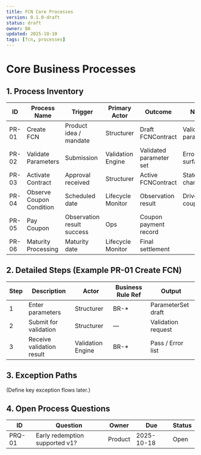 ```yaml
---
title: FCN Core Processes
version: 0.1.0-draft
status: draft
owner: BA
updated: 2025-10-10
tags: [fcn, processes]
---
```


# Core Business Processes

## 1. Process Inventory
| ID | Process Name | Trigger | Primary Actor | Outcome | Notes |
|----|--------------|--------|---------------|---------|-------|
| PR-01 | Create FCN | Product idea / mandate | Structurer | Draft FCNContract | Validates parameters |
| PR-02 | Validate Parameters | Submission | Validation Engine | Validated parameter set | Errors surfaced |
| PR-03 | Activate Contract | Approval received | Structurer | Active FCNContract | State change |
| PR-04 | Observe Coupon Condition | Scheduled date | Lifecycle Monitor | Observation result | Drives coupon |
| PR-05 | Pay Coupon | Observation result success | Ops | Coupon payment record | |
| PR-06 | Maturity Processing | Maturity date | Lifecycle Monitor | Final settlement | |

## 2. Detailed Steps (Example PR-01 Create FCN)
| Step | Description | Actor | Business Rule Ref | Output |
|------|-------------|-------|-------------------|--------|
| 1 | Enter parameters | Structurer | BR-* | ParameterSet draft |
| 2 | Submit for validation | Structurer | — | Validation request |
| 3 | Receive validation result | Validation Engine | BR-* | Pass / Error list |

## 3. Exception Paths
(Define key exception flows later.)

## 4. Open Process Questions
| ID | Question | Owner | Due | Status |
|----|----------|-------|-----|--------|
| PRQ-01 | Early redemption supported v1? | Product | 2025-10-18 | Open |